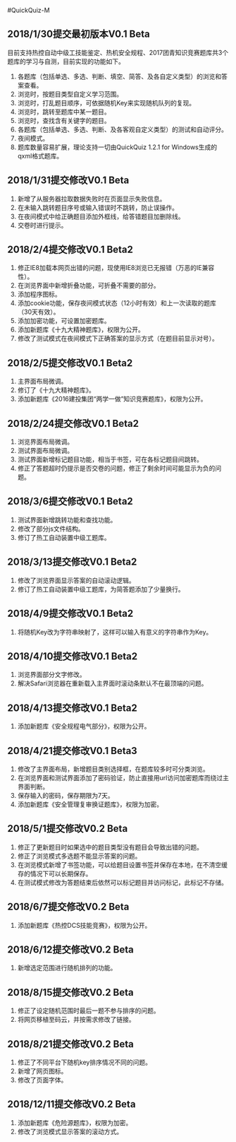#QuickQuiz-M

## 2018/1/30提交最初版本V0.1 Beta
目前支持热控自动中级工技能鉴定、热机安全规程、2017团青知识竞赛题库共3个题库的学习与自测，目前实现的功能如下。

1. 各题库（包括单选、多选、判断、填空、简答、及各自定义类型）的浏览和答案查看。
2. 浏览时，按题目类型自定义学习范围。
3. 浏览时，打乱题目顺序，可依据随机Key来实现随机队列的复现。
4. 浏览时，跳转至题库中某一题目。
5. 浏览时，查找含有关键字的题目。
6. 各题库（包括单选、多选、判断、及各客观自定义类型）的测试和自动评分。
7. 夜间模式。
8. 题库数量容易扩展，理论支持一切由QuickQuiz 1.2.1 for Windows生成的qxml格式题库。

## 2018/1/31提交修改V0.1 Beta

1. 新增了从服务器拉取数据失败时在页面显示失败信息。
2. 在未输入跳转题目序号或输入错误时不跳转，防止误操作。
3. 在夜间模式中给正确题目添加外框线，给答错题目加删除线。
4. 交卷时进行提示。

## 2018/2/4提交修改V0.1 Beta2

1. 修正IE8加载本网页出错的问题，现使用IE8浏览已无报错（万恶的IE兼容性）。
2. 在浏览界面中新增折叠功能，可折叠不需要的部分。
3. 添加程序图标。
4. 添加cookie功能，保存夜间模式状态（12小时有效）和上一次读取的题库（30天有效）。
5. 添加加密功能，可设置加密题库。
6. 添加新题库《十九大精神题库》，权限为公开。
7. 修改了测试模式在夜间模式下正确答案的显示方式（在题目前显示对号）。

## 2018/2/5提交修改V0.1 Beta2

1. 主界面布局微调。
2. 修订了《十九大精神题库》。
3. 添加新题库《2016建投集团“两学一做”知识竞赛题库》，权限为公开。

## 2018/2/24提交修改V0.1 Beta2

1. 浏览界面布局微调。
2. 测试界面布局微调。
3. 测试界面新增标记题目功能，相当于书签，可在各标记题目间跳转。
4. 修正了答题超时仍提示是否交卷的问题，修正了剩余时间可能显示为负的问题。

## 2018/3/6提交修改V0.1 Beta2

1. 测试界面新增跳转功能和查找功能。
2. 修改了部分js文件结构。
3. 修订了热工自动装置中级工题库。

## 2018/3/13提交修改V0.1 Beta2

1. 修改了浏览界面显示答案的自动滚动逻辑。
2. 修订了热工自动装置中级工题库，为简答题添加了少量换行。

## 2018/4/9提交修改V0.1 Beta2

1. 将随机Key改为字符串映射了，这样可以输入有意义的字符串作为Key。

## 2018/4/10提交修改V0.1 Beta2

1. 浏览界面部分文字修改。
2. 解决Safari浏览器在重新载入主界面时滚动条默认不在最顶端的问题。

## 2018/4/13提交修改V0.1 Beta2

1. 添加新题库《安全规程电气部分》，权限为公开。

## 2018/4/21提交修改V0.1 Beta3

1. 修改了主界面布局，新增题目类别选择框，在题库较多时可分类浏览。
2. 在浏览界面和测试界面添加了密码验证，防止直接用url访问加密题库而绕过主界面判断。
3. 保存输入的密码，保存期限为7天。
4. 添加新题库《安全管理复审换证题库》，权限为加密。

## 2018/5/1提交修改V0.2 Beta

1. 修正了更新题目时如果选中的题目类型没有题目会导致出错的问题。
2. 修正了浏览模式多选题不能显示答案的问题。
3. 在浏览模式新增了书签功能，可以给题目设置书签并保存在本地，在不清空缓存的情况下可以长期保存。
4. 在测试模式修改为答题结束后依然可以标记题目并访问标记，此标记不存储。

## 2018/6/7提交修改V0.2 Beta

1. 添加新题库《热控DCS技能竞赛》，权限为公开。

## 2018/6/12提交修改V0.2 Beta

1. 新增选定范围进行随机排列的功能。

## 2018/8/15提交修改V0.2 Beta

1. 修正了设定随机范围时最后一题不参与排序的问题。
2. 将网页移植至码云，并按需求修改了链接。

## 2018/8/21提交修改V0.2 Beta

1. 修正了不同平台下随机key排序情况不同的问题。
2. 新增了网页图标。
3. 修改了页面字体。

## 2018/12/11提交修改V0.2 Beta

1. 添加新题库《危险源题库》，权限为加密。
2. 修改了浏览模式显示答案的滚动方式。